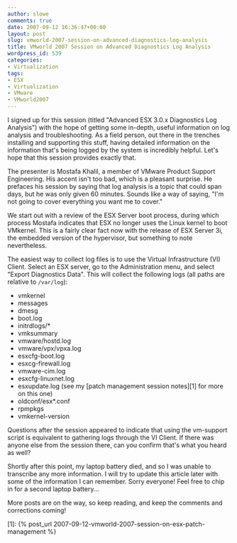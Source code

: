 ```yaml
---
author: slowe
comments: true
date: 2007-09-12 16:36:47+00:00
layout: post
slug: vmworld-2007-session-on-advanced-diagnostics-log-analysis
title: VMworld 2007 Session on Advanced Diagnostics Log Analysis
wordpress_id: 539
categories:
- Virtualization
tags:
- ESX
- Virtualization
- VMware
- VMworld2007
---
```


I signed up for this session (titled "Advanced ESX 3.0.x Diagnostics Log Analysis") with the hope of getting some in-depth, useful information on log analysis and troubleshooting. As a field person, out there in the trenches installing and supporting this stuff, having detailed information on the information that's being logged by the system is incredibly helpful. Let's hope that this session provides exactly that.

The presenter is Mostafa Khalil, a member of VMware Product Support Engineering. His accent isn't too bad, which is a pleasant surprise. He prefaces his session by saying that log analysis is a topic that could span days, but he was only given 60 minutes. Sounds like a way of saying, "I'm not going to cover everything you want me to cover."

We start out with a review of the ESX Server boot process, during which process Mostafa indicates that ESX no longer uses the Linux kernel to boot VMkernel. This is a fairly clear fact now with the release of ESX Server 3i, the embedded version of the hypervisor, but something to note nevertheless.

The easiest way to collect log files is to use the Virtual Infrastructure (VI) Client. Select an ESX server, go to the Administration menu, and select "Export Diagnostics Data". This will collect the following logs (all paths are relative to `/var/log`):

* vmkernel
* messages
* dmesg
* boot.log
* initrdlogs/*
* vmksummary
* vmware/hostd.log
* vmware/vpx/vpxa.log
* esxcfg-boot.log
* esxcg-firewall.log
* vmware-cim.log
* esxcfg-linuxnet.log
* esxupdate.log (see my [patch management session notes][1] for more on this one)
* oldconf/esx*.conf
* rpmpkgs
* vmkernel-version

Questions after the session appeared to indicate that using the vm-support script is equivalent to gathering logs through the VI Client. If there was anyone else from the session there, can you confirm that's what you heard as well?

Shortly after this point, my laptop battery died, and so I was unable to transcribe any more information. I will try to update this article later with some of the information I can remember. Sorry everyone! Feel free to chip in for a second laptop battery...

More posts are on the way, so keep reading, and keep the comments and corrections coming!

[1]: {% post_url 2007-09-12-vmworld-2007-session-on-esx-patch-management %}
